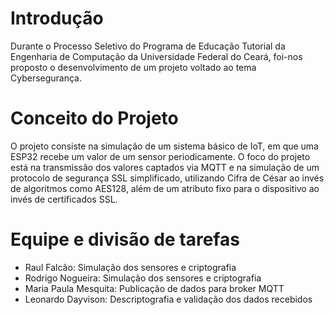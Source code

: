 # Introdução
Durante o Processo Seletivo do Programa de Educação Tutorial da Engenharia de Computação da Universidade Federal do Ceará, foi-nos proposto o desenvolvimento de um projeto voltado ao tema Cybersegurança.

# Conceito do Projeto
O projeto consiste na simulação de um sistema básico de IoT, em que uma ESP32 recebe um valor de um sensor periodicamente. O foco do projeto está na transmissão dos valores captados via MQTT e na simulação de um protocolo de segurança SSL simplificado, utilizando Cifra de César ao invés de algoritmos como AES128, além de um atributo fixo para o dispositivo ao invés de certificados SSL.

# Equipe e divisão de tarefas
- Raul Falcão: Simulação dos sensores e criptografia
- Rodrigo Nogueira: Simulação dos sensores e criptografia
- Maria Paula Mesquita: Publicação de dados para broker MQTT
- Leonardo Dayvison: Descriptografia e validação dos dados recebidos
